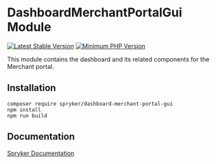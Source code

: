 # DashboardMerchantPortalGui Module
[![Latest Stable Version](https://poser.pugx.org/spryker/dashboard-merchant-portal-gui/v/stable.svg)](https://packagist.org/packages/spryker/dashboard-merchant-portal-gui)
[![Minimum PHP Version](https://img.shields.io/badge/php-%3E%3D%208.2-8892BF.svg)](https://php.net/)

This module contains the dashboard and its related components for the Merchant portal.

## Installation

```
composer require spryker/dashboard-merchant-portal-gui
npm install
npm run build
```

## Documentation

[Spryker Documentation](https://docs.spryker.com)
